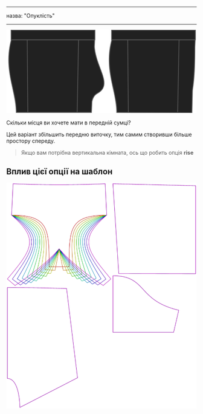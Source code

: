 - - -
назва: "Опуклість"
- - -

![Варіант опуклості на Брюсі](./bulge.svg)

Скільки місця ви хочете мати в передній сумці?

Цей варіант збільшить передню виточку, тим самим створивши більше простору спереду.

> Якщо вам потрібна вертикальна кімната, ось що робить опція **rise**

## Вплив цієї опції на шаблон

![На цьому зображенні показано вплив цієї опції шляхом накладання декількох варіантів, які мають різне значення для цієї опції](bruce_bulge_sample.svg "Вплив цієї опції на шаблон")
